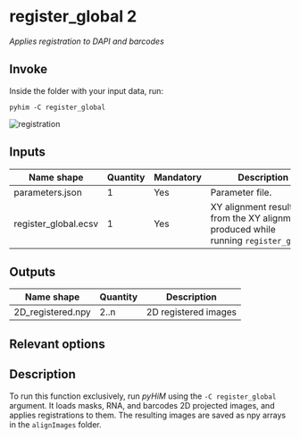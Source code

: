 # register_global 2
*Applies registration to DAPI and barcodes*

## Invoke
Inside the folder with your input data, run:
```shell
pyhim -C register_global
```

![registration](../../../_static/from_tuto/registration.png)

## Inputs

|Name shape|Quantity|Mandatory|Description|
|---|---|---|---|
|parameters.json|1|Yes|Parameter file.|
|register_global.ecsv|1|Yes|XY alignment resulting from the XY alignment produced while running `register_global`.|

## Outputs
|Name shape|Quantity|Description|
|---|---|---|
|2D_registered.npy|2..n|2D registered images|

## Relevant options

## Description
To run this function exclusively, run *pyHiM* using the ``` -C register_global ``` argument. It loads masks, RNA, and barcodes 2D projected images, and applies registrations to them. The resulting images are saved as npy arrays in the ```alignImages``` folder.  
